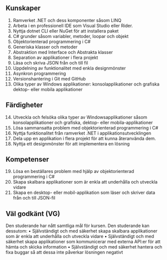 ## Kunskaper
1. Ramverket .NET och dess komponenter såsom LINQ
2. Arbeta i en professionell IDE som Visual Studio eller Rider.
3. Nyttja dotnet CLI eller NuGet för att installera paket
4. C# grunder såsom variabler, metoder, loopar och objekt
5. Objektorienterad programmering i C#
6. Generiska klasser och metoder
7. Abstraktion med Interface och Abstrakta klasser
8. Separation av applikationer i flera projekt
9. Läsa och skriva JSON från och till fil
10. Uppdelning av funktionalitet med enkla designmönster
11. Asynkron programmering
12. Versionshantering i Git med GitHub
13. Olika typer av Windows applikationer: konsolapplikationer och grafiska dektop- eller
mobila applikationer
## Färdigheter
14. Utveckla och felsöka olika typer av Windowsapplikationer såsom konsolapplikationer
och grafiska, dektop- eller mobila-applikationer
15. Lösa sammansatta problem med objektorienterad programmering i C#
16. Nyttja funktionalitet från ramverket .NET i applikationsutvecklingen
17. Dela upp en applikation i flera projekt för att kunna återanvända dem.
18. Nyttja ett designmönster för att implementera en lösning
## Kompetenser
19. Lösa en beställares problem med hjälp av objektorienterad programmering i C#
20. Skapa skalbara applikationer som är enkla att underhålla och utveckla vidare
21. Skapa en desktop- eller mobil-applikation som läser och skriver data från och till
JSON-fil
## Väl godkänt (VG)
Den studerande har nått samtliga mål för kursen. Den studerande kan dessutom:
• Självständigt och med säkerhet skapa skalbara applikationer som är enkla att
underhålla och utveckla vidare
• Självständigt och med säkerhet skapa applikationer som kommunicerar med externa
API:er för att hämta och skicka information
• Självständigt och med säkerhet hantera och fixa buggar så att dessa inte påverkar
lösningen negativt
